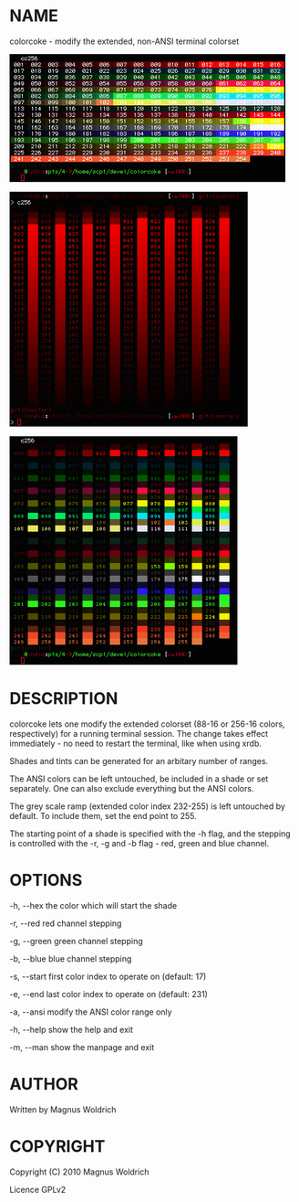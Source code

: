 # NAME

  colorcoke - modify the extended, non-ANSI terminal colorset

![screenshot](http://github.com/trapd00r/colorcoke/raw/master/extra/cc256.png)

![screenshot](http://github.com/trapd00r/colorcoke/raw/master/extra/c256-red.png)

![screenshot](http://github.com/trapd00r/colorcoke/raw/master/extra/c256.png)


# DESCRIPTION

  colorcoke lets one modify the extended colorset (88-16 or 256-16 colors,
  respectively) for a running terminal session. The change takes effect
  immediately - no need to restart the terminal, like when using xrdb.

  Shades and tints can be generated for an arbitary number of ranges.

  The ANSI colors can be left untouched, be included in a shade or set
  separately. One can also exclude everything but the ANSI colors.

  The grey scale ramp (extended color index 232-255) is left untouched by
  default. To include them, set the end point to 255.

  The starting point of a shade is specified with the -h flag, and the stepping
  is controlled with the -r, -g and -b flag - red, green and blue channel.

# OPTIONS

  -h,   --hex     the color which will start the shade

  -r,   --red     red channel stepping

  -g,   --green   green channel stepping

  -b,   --blue    blue channel stepping

  -s,   --start   first color index to operate on (default: 17)

  -e,   --end     last  color index to operate on (default: 231)

  -a,   --ansi    modify the ANSI color range only


  -h,   --help    show the help and exit

  -m,   --man     show the manpage and exit

# AUTHOR

Written by Magnus Woldrich

# COPYRIGHT

Copyright (C) 2010 Magnus Woldrich

Licence GPLv2
